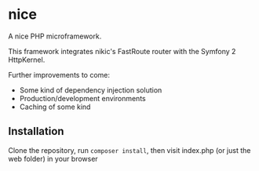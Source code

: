 nice
====

A nice PHP microframework.

This framework integrates nikic's FastRoute router with the Symfony 2 HttpKernel.

Further improvements to come:

* Some kind of dependency injection solution
* Production/development environments
* Caching of some kind


Installation
------------

Clone the repository, run `composer install`, then visit index.php (or just the web folder) in your browser